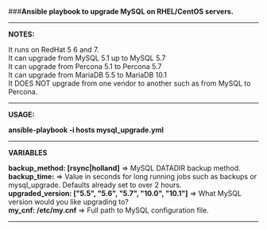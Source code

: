 ###<strong>Ansible playbook to upgrade MySQL on RHEL/CentOS servers.</strong>
***
<strong>NOTES:</strong>

It runs on RedHat 5 6 and 7.  
It can upgrade from MySQL 5.1 up to MySQL 5.7  
It can upgrade from Percona 5.1 to Percona 5.7  
It can upgrade from MariaDB 5.5 to MariaDB 10.1  
It DOES NOT upgrade from one vendor to another such as from MySQL to Percona.  

***
<strong>USAGE:</strong> <br />

**ansible-playbook -i hosts mysql_upgrade.yml**

***


<strong>VARIABLES</strong>


**backup_method: [rsync|holland]** => MySQL DATADIR backup method.  
**backup_time:** => Value in seconds for long running jobs such as backups or mysql_upgrade. Defaults already set to over 2 hours.  
**upgraded_version: ["5.5", "5.6", "5.7", "10.0", "10.1"]** => What MySQL version would you like upgrading to?  
**my_cnf: /etc/my.cnf** => Full path to MySQL configuration file.  
***
